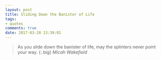 ```yaml
---
layout: post
title: Sliding Down the Banister of Life
tags:
- quotes
comments: true
date: 2017-03-28 13:39:01
---
```


>As you slide down the banister of life, may the splinters never point your way.
{:.big}
<cite>Micah Wakefield</cite>
